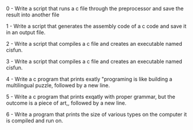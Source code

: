 0 - Write a script that runs a c file through the preprocessor and save the result into another file



1 - Write a script that generates the assembly code of a c code and save it in an output file.



2 - Write a script that compiles a c file and creates an executable named cisfun.



3 - Write a script that compiles a c file and creates an executable named cisfun.



4 - Write a c program that prints exatly "programing is like building a multilingual puzzle, followed by a new line.



5 - Write a c program that prints exqatly with proper grammar, but the outcome is a piece of art,, followed by a new line.



6 - Write a program that prints the size of various types on the computer it is compiled and run on.



